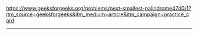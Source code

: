 https://www.geeksforgeeks.org/problems/next-smallest-palindrome4740/1?itm_source=geeksforgeeks&itm_medium=article&itm_campaign=practice_card

---

